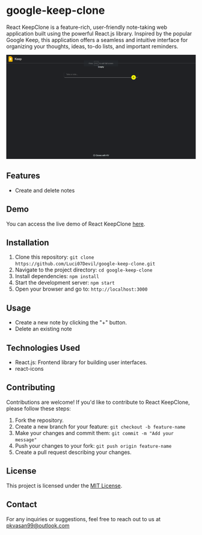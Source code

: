# google-keep-clone
React KeepClone is a feature-rich, user-friendly note-taking web application built using the powerful React.js library. Inspired by the popular Google Keep, this application offers a seamless and intuitive interface for organizing your thoughts, ideas, to-do lists, and important reminders.

![App Screenshot](screenshot.png)

## Features

- Create and delete notes

## Demo

You can access the live demo of React KeepClone [here](https://kv-google-keep-clone.netlify.app/).

## Installation

1. Clone this repository: `git clone https://github.com/Luci07Devil/google-keep-clone.git`
2. Navigate to the project directory: `cd google-keep-clone`
3. Install dependencies: `npm install`
4. Start the development server: `npm start`
5. Open your browser and go to: `http://localhost:3000`

## Usage

- Create a new note by clicking the "+" button.
- Delete an existing note

## Technologies Used

- React.js: Frontend library for building user interfaces.
- react-icons

## Contributing

Contributions are welcome! If you'd like to contribute to React KeepClone, please follow these steps:

1. Fork the repository.
2. Create a new branch for your feature: `git checkout -b feature-name`
3. Make your changes and commit them: `git commit -m "Add your message"`
4. Push your changes to your fork: `git push origin feature-name`
5. Create a pull request describing your changes.

## License

This project is licensed under the [MIT License](LICENSE).

## Contact

For any inquiries or suggestions, feel free to reach out to us at pkvasan99@outlook.com

